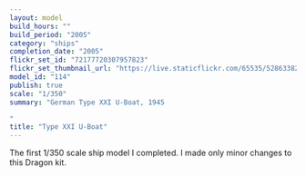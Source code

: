 ```yaml
---
layout: model
build_hours: ""
build_period: "2005"
category: "ships"
completion_date: "2005"
flickr_set_id: "72177720307957823"
flickr_set_thumbnail_url: "https://live.staticflickr.com/65535/52863382569_408dbeefab_m.jpg"
model_id: "114"
publish: true
scale: "1/350"
summary: "German Type XXI U-Boat, 1945

"
title: "Type XXI U-Boat"
---
```


The first 1/350 scale ship model I completed. I made only minor changes to this Dragon kit.
